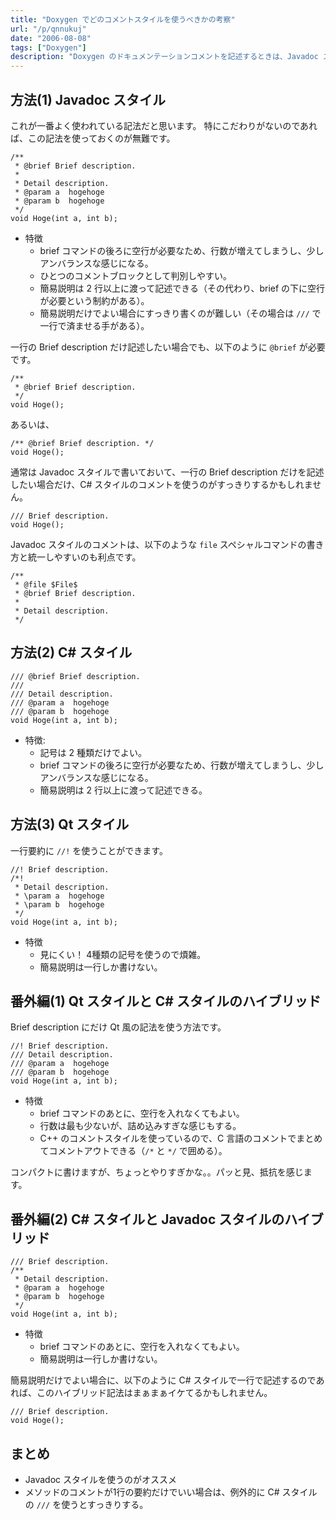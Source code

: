 ```yaml
---
title: "Doxygen でどのコメントスタイルを使うべきかの考察"
url: "/p/qnnukuj"
date: "2006-08-08"
tags: ["Doxygen"]
description: "Doxygen のドキュメンテーションコメントを記述するときは、Javadoc スタイル、C# スタイル、Qt スタイルなど、いろいろなスタイルで記述することができます。ここでは、それぞれの記述スタイルの特徴をまとめておきます。"
---
```


方法(1) Javadoc スタイル
----

これが一番よく使われている記法だと思います。
特にこだわりがないのであれば、この記法を使っておくのが無難です。

```
/**
 * @brief Brief description.
 *
 * Detail description.
 * @param a  hogehoge
 * @param b  hogehoge
 */
void Hoge(int a, int b);
```

- 特徴
    - brief コマンドの後ろに空行が必要なため、行数が増えてしまうし、少しアンバランスな感じになる。
    - ひとつのコメントブロックとして判別しやすい。
    - 簡易説明は 2 行以上に渡って記述できる（その代わり、brief の下に空行が必要という制約がある）。
    - 簡易説明だけでよい場合にすっきり書くのが難しい（その場合は `///` で一行で済ませる手がある）。

一行の Brief description だけ記述したい場合でも、以下のように `@brief` が必要です。

```
/**
 * @brief Brief description.
 */
void Hoge();
```

あるいは、

```
/** @brief Brief description. */
void Hoge();
```

通常は Javadoc スタイルで書いておいて、一行の Brief description だけを記述したい場合だけ、C# スタイルのコメントを使うのがすっきりするかもしれません。

```
/// Brief description.
void Hoge();
```

Javadoc スタイルのコメントは、以下のような `file` スペシャルコマンドの書き方と統一しやすいのも利点です。

```
/**
 * @file $File$
 * @brief Brief description.
 *
 * Detail description.
 */
```


方法(2) C# スタイル
----

```
/// @brief Brief description.
///
/// Detail description.
/// @param a  hogehoge
/// @param b  hogehoge
void Hoge(int a, int b);
```

- 特徴:
    - 記号は 2 種類だけでよい。
    - brief コマンドの後ろに空行が必要なため、行数が増えてしまうし、少しアンバランスな感じになる。
    - 簡易説明は 2 行以上に渡って記述できる。


方法(3) Qt スタイル
----

一行要約に `//!` を使うことができます。

```
//! Brief description.
/*!
 * Detail description.
 * \param a  hogehoge
 * \param b  hogehoge
 */
void Hoge(int a, int b);
```

- 特徴
    - 見にくい！ 4種類の記号を使うので煩雑。
    - 簡易説明は一行しか書けない。


番外編(1) Qt スタイルと C# スタイルのハイブリッド
----

Brief description にだけ Qt 風の記法を使う方法です。

```
//! Brief description.
/// Detail description.
/// @param a  hogehoge
/// @param b  hogehoge
void Hoge(int a, int b);
```

- 特徴
    - brief コマンドのあとに、空行を入れなくてもよい。
    - 行数は最も少ないが、詰め込みすぎな感じもする。
    - C++ のコメントスタイルを使っているので、C 言語のコメントでまとめてコメントアウトできる（`/*` と `*/` で囲める）。

コンパクトに書けますが、ちょっとやりすぎかな。。パッと見、抵抗を感じます。


番外編(2) C# スタイルと Javadoc スタイルのハイブリッド
----

```
/// Brief description.
/**
 * Detail description.
 * @param a  hogehoge
 * @param b  hogehoge
 */
void Hoge(int a, int b);
```

- 特徴
    - brief コマンドのあとに、空行を入れなくてもよい。
    - 簡易説明は一行しか書けない。

簡易説明だけでよい場合に、以下のように C# スタイルで一行で記述するのであれば、このハイブリッド記法はまぁまぁイケてるかもしれません。

```
/// Brief description.
void Hoge();
```


まとめ
----

* Javadoc スタイルを使うのがオススメ
* メソッドのコメントが1行の要約だけでいい場合は、例外的に C# スタイルの `///` を使うとすっきりする。

